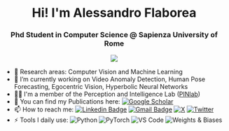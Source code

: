
<h1 align="center"> Hi! I'm Alessandro Flaborea</h1>
<h3 align="center"> Phd Student in Computer Science @ Sapienza University of Rome</h3>

<p align="center">
<a href="https://github.com/aleflabo" >
    <img src="https://github-stats-alpha.vercel.app/api?username=aleflabo&cc=22272e&tc=37BCF6&ic=fff&bc=0000">
</a>
</p>


- 🔭 Research areas: Computer Vision and Machine Learning 
- 🌱 I’m currently working on Video Anomaly Detection, Human Pose Forecasting, Egocentric Vision, Hyperbolic Neural Networks
- 🧑‍💻 I'm a member of the Perception and Intelligence Lab ([PINlab](https://www.pinlab.org)) 
- 📖 You can find my Publications here: [![Google Scholar](https://img.shields.io/badge/Google%20Scholar-4285F4.svg?style=flat-square&logo=Google-Scholar&logoColor=white&link=)](https://scholar.google.com/citations?user=HHDHIVoAAAAJ&hl=it&authuser=1)
- 📫 How to reach me: [![Linkedin Badge](https://img.shields.io/badge/-LinkedIn-blue?style=flat-square&logo=Linkedin&logoColor=white&link=)](https://www.linkedin.com/in/alessandro-flaborea/) 
 [![Gmail Badge](https://img.shields.io/badge/-Gmail-c14438?style=flat-square&logo=Gmail&logoColor=white&link=mailto:flaborea.alessandro.com)](mailto:flaborea.alessandro@gmail.com) [![X](https://img.shields.io/badge/X-%23000000.svg?style=flat-square&logo=X&logoColor=white&link=)](https://twitter.com/AlessandroFlabo) [![Twitter](https://img.shields.io/badge/Twitter-%231DA1F2.svg?style=flat-square&logo=Twitter&logoColor=white&link=)](https://twitter.com/AlessandroFlabo)
- ⚡ Tools I daily use: ![Python](https://img.shields.io/badge/python-3670A0?style=flat-square&logo=python&logoColor=ffdd54) ![PyTorch](https://img.shields.io/badge/PyTorch-%23EE4C2C.svg?style=flat-square&logo=PyTorch&logoColor=white) ![VS Code](http://img.shields.io/badge/-VS%20Code-007ACC?style=flat-square&logo=visual-studio-code&logoColor=ffffff) ![Weights & Biases](https://img.shields.io/badge/Weights%20&%20Biases-FFBE00.svg?style=flat-square&logo=weightsandbiases&logoColor=black)

